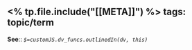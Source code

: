 <% tp.file.include("[[META]]") %>
tags: topic/term
---

**See**::
*`$=customJS.dv_funcs.outlinedIn(dv, this)`*